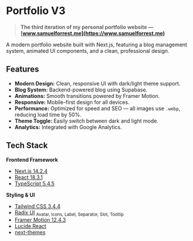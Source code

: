 

# Portfolio V3

> **The third iteration of my personal portfolio website — [www.samuelforrest.me](https://www.samuelforrest.me)**

A modern portfolio website built with Next.js, featuring a blog management system, animated UI components, and a clean, professional design.


##  Features

- **Modern Design:** Clean, responsive UI with dark/light theme support.
- **Blog System:** Backend-powered blog using Supabase.
- **Animations:** Smooth transitions powered by Framer Motion.
- **Responsive:** Mobile-first design for all devices.
- **Performance:** Optimized for speed and SEO — all images use `.webp`, reducing load time by 50%.
- **Theme Toggle:** Easily switch between dark and light mode.
- **Analytics:** Integrated with Google Analytics.


##  Tech Stack

**Frontend Framework**
- [Next.js 14.2.4](https://nextjs.org/)
- [React 18.3.1](https://react.dev/)
- [TypeScript 5.4.5](https://www.typescriptlang.org/)

**Styling & UI**
- [Tailwind CSS 3.4.4](https://tailwindcss.com/)
- [Radix UI](https://www.radix-ui.com/)
   <sub>Avatar, Icons, Label, Separator, Slot, Tooltip</sub>
- [Framer Motion 12.4.3](https://www.framer.com/motion/)
- [Lucide React](https://lucide.dev/)
- [next-themes](https://github.com/pacocoursey/next-themes)